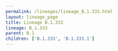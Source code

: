 ```yaml
---
permalink: /lineages/lineage_B.1.333.html
layout: lineage_page
title: Lineage B.1.333
lineage: B.1.333
parent: B.1
children: ['B.1.333', 'B.1.333.1']
---
```

